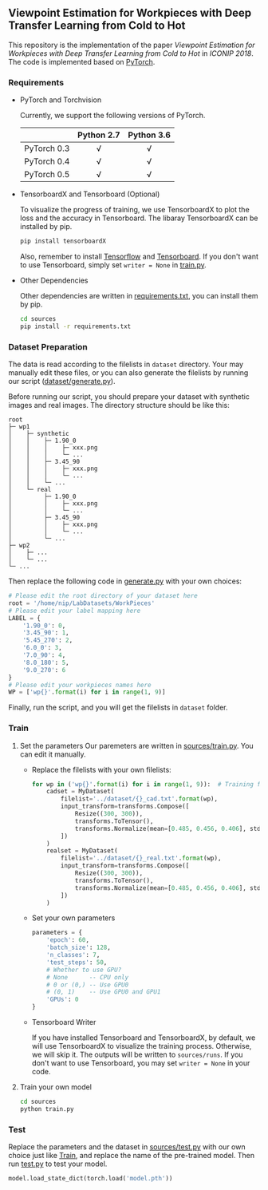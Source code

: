 ## Viewpoint Estimation for Workpieces with Deep Transfer Learning from Cold to Hot

This repository is the implementation of the paper *Viewpoint Estimation for Workpieces with Deep Transfer Learning from Cold to Hot* in *ICONIP 2018*. The code is implemented based on [PyTorch](https://pytorch.org/).

### Requirements

- PyTorch and Torchvision

    Currently, we support the following versions of PyTorch.

    |             | Python 2.7 | Python 3.6 |
    |:-----------:|:----------:|:----------:|
    | PyTorch 0.3 |      √     |      √     |
    | PyTorch 0.4 |      √     |      √     |
    | PyTorch 0.5 |      √     |      √     |

- TensorboardX and Tensorboard (Optional)

    To visualize the progress of training, we use TensorboardX to plot the loss and the accuracy in Tensorboard. The libaray TensorboardX can be installed by pip.
    ```bash
    pip install tensorboardX
    ```
    Also, remember to install [Tensorflow](https://www.tensorflow.org) and [Tensorboard](https://www.tensorflow.org/programmers_guide/summaries_and_tensorboard). If you don't want to use Tensorboard, simply set `writer = None` in [train.py](sources/train.py).

- Other Dependencies

    Other dependencies are written in [requirements.txt](sources/requirements.txt), you can install them by pip.
    ```bash
    cd sources
    pip install -r requirements.txt
    ```

### Dataset Preparation

The data is read according to the filelists in `dataset` directory. Your may manually edit these files, or you can also generate the filelists by running our script ([dataset/generate.py](dataset/generate.py)).

Before running our script, you should prepare your dataset with synthetic images and real images. The directory structure should be like this:

```
root
├─ wp1
│    ├─ synthetic
│    │    ├─ 1.90_0
│    │    │    ├─ xxx.png
│    │    │    └─ ...
│    │    ├─ 3.45_90
│    │    │    ├─ xxx.png
│    │    │    └─ ...
│    │    └─ ...
│    └─ real
│         ├─ 1.90_0
│         │    ├─ xxx.png
│         │    └─ ...
│         ├─ 3.45_90
│         │    ├─ xxx.png
│         │    └─ ...
│         └─ ...
├─ wp2
│    ├─ ...
│    └─ ...
└─ ...
```

Then replace the following code in [generate.py](dataset/generate.py) with your own choices:

```python
# Please edit the root directory of your dataset here
root = '/home/nip/LabDatasets/WorkPieces'
# Please edit your label mapping here
LABEL = {
    '1.90_0': 0,
    '3.45_90': 1,
    '5.45_270': 2,
    '6.0_0': 3,
    '7.0_90': 4,
    '8.0_180': 5,
    '9.0_270': 6
}
# Please edit your workpieces names here
WP = ['wp{}'.format(i) for i in range(1, 9)]
```

Finally, run the script, and you will get the filelists in `dataset` folder.

### Train

1. Set the parameters
    Our paremeters are written in [sources/train.py](sources/train.py). You can edit it manually.
    - Replace the filelists with your own filelists:

        ```python
        for wp in ('wp{}'.format(i) for i in range(1, 9)):  # Training from WP1 to WP8
            cadset = MyDataset(
                filelist='../dataset/{}_cad.txt'.format(wp),
                input_transform=transforms.Compose([
                    Resize((300, 300)),
                    transforms.ToTensor(),
                    transforms.Normalize(mean=[0.485, 0.456, 0.406], std=[0.229, 0.224, 0.225])
                ])
            )
            realset = MyDataset(
                filelist='../dataset/{}_real.txt'.format(wp),
                input_transform=transforms.Compose([
                    Resize((300, 300)),
                    transforms.ToTensor(),
                    transforms.Normalize(mean=[0.485, 0.456, 0.406], std=[0.229, 0.224, 0.225])
                ])
            )
        ```
    - Set your own parameters

        ```python
        parameters = {
            'epoch': 60,
            'batch_size': 128,
            'n_classes': 7,
            'test_steps': 50,
            # Whether to use GPU?
            # None      -- CPU only
            # 0 or (0,) -- Use GPU0
            # (0, 1)    -- Use GPU0 and GPU1
            'GPUs': 0
        }
        ```
    - Tensorboard Writer

        If you have installed Tensorboard and TensorboardX, by default, we will use TensorboardX to visualize the training process. Otherwise, we will skip it. The outputs will be written to `sources/runs`. If you don't want to use Tensorboard, you may set `writer = None` in your code.

2. Train your own model
    ```bash
    cd sources
    python train.py
    ```

### Test

Replace the parameters and the dataset in [sources/test.py](sources/test.py) with our own choice just like [Train](#train), and replace the name of the pre-trained model. Then run [test.py](sources/test.py) to test your model.

```python
model.load_state_dict(torch.load('model.pth'))
```

